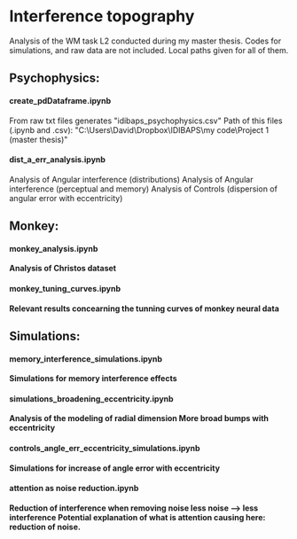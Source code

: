 # Interference topography

Analysis of the WM task L2 conducted during my master thesis.
Codes for simulations, and raw data are not included. Local paths given for all of them.

## Psychophysics:

#### create_pdDataframe.ipynb
From raw txt files generates "idibaps_psychophysics.csv"
Path of this files (.ipynb and .csv):
"C:\Users\David\Dropbox\IDIBAPS\my code\Project 1 (master thesis)"


#### dist_a_err_analysis.ipynb
Analysis of Angular interference (distributions)
Analysis of Angular interference (perceptual and memory)
Analysis of Controls (dispersion of angular error with eccentricity)

<b>

## Monkey:

#### monkey_analysis.ipynb

Analysis of Christos dataset


#### monkey_tuning_curves.ipynb
Relevant results concearning the tunning curves of monkey neural data



<b>
  

## Simulations:

#### memory_interference_simulations.ipynb

Simulations for memory interference effects


#### simulations_broadening_eccentricity.ipynb

Analysis of the modeling of radial dimension
More broad bumps with eccentricity

#### controls_angle_err_eccentricity_simulations.ipynb

Simulations for increase of angle error with eccentricity

#### attention as noise reduction.ipynb

Reduction of interference when removing noise
less noise --> less interference
Potential explanation of what is attention causing here: reduction of noise.



